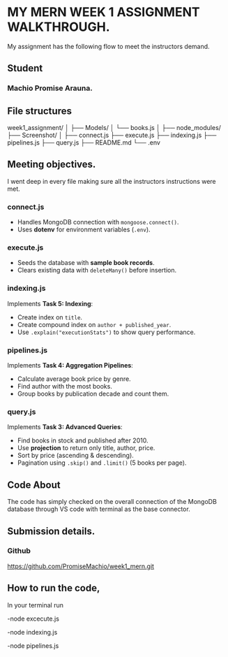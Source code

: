# MY MERN WEEK 1 ASSIGNMENT WALKTHROUGH.
My assignment has the following flow to meet the instructors demand.

## Student
### Machio Promise Arauna.

## File structures
  week1_assignment/
│
├── Models/
│ └── books.js
│
├── node_modules/
├── Screenshot/
│
├── connect.js
├── execute.js
├── indexing.js
├── pipelines.js
├── query.js
├── README.md
└── .env

## Meeting objectives.
I went deep in every file making sure all the instructors instructions were met. 

### connect.js
- Handles MongoDB connection with `mongoose.connect()`.  
- Uses **dotenv** for environment variables (`.env`).  

### execute.js
- Seeds the database with **sample book records**.  
- Clears existing data with `deleteMany()` before insertion. 


### indexing.js
Implements **Task 5: Indexing**:  
- Create index on `title`.  
- Create compound index on `author + published_year`.  
- Use `.explain("executionStats")` to show query performance. 

### pipelines.js
Implements **Task 4: Aggregation Pipelines**:  
- Calculate average book price by genre.  
- Find author with the most books.  
- Group books by publication decade and count them.

### query.js
Implements **Task 3: Advanced Queries**:  
- Find books in stock and published after 2010.  
- Use **projection** to return only title, author, price.  
- Sort by price (ascending & descending).  
- Pagination using `.skip()` and `.limit()` (5 books per page).
## Code About
The code has simply checked on the overall connection of the MongoDB database through VS code with terminal as the base connector.

## Submission details.
### Github 
https://github.com/PromiseMachio/week1_mern.git

## How to run the code,
In your terminal run

-node excecute.js

-node indexing.js

-node pipelines.js
